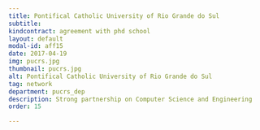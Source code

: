 ```yaml
---
title: Pontifical Catholic University of Rio Grande do Sul
subtitle: 
kindcontract: agreement with phd school
layout: default
modal-id: aff15
date: 2017-04-19
img: pucrs.jpg
thumbnail: pucrs.jpg
alt: Pontifical Catholic University of Rio Grande do Sul
tag: network
department: pucrs_dep
description: Strong partnership on Computer Science and Engineering
order: 15

---
```

